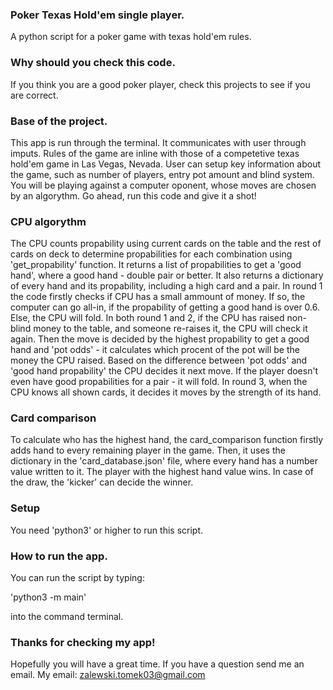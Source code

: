 ### Poker Texas Hold'em single player.

A python script for a poker game with texas hold'em rules.


### Why should you check this code.

If you think you are a good poker player, check this projects to
see if you are correct.


### Base of the project.

This app is run through the terminal. It communicates with user
through imputs. Rules of the game are inline with those of a competetive
texas hold'em game in Las Vegas, Nevada. User can setup key information
about the game, such as number of players, entry pot amount and blind system.
You will be playing against a computer oponent, whose moves are chosen by an
algorythm. Go ahead, run this code and give it a shot!


### CPU algorythm


The CPU counts propability using current cards on the table and the rest of cards on deck to determine
propabilities for each combination using 'get_propability' function. It returns a list of propabilities
to get a 'good hand', where a  good hand - double pair or better. It also returns a dictionary of every
hand and its propability, including a high card and a pair. In round 1 the code firstly checks if CPU has a small ammount of money. If so, the computer can go all-in, if the propability of getting a good hand
is over 0.6. Else, the CPU will fold. In both round 1 and 2, if the CPU has raised non-blind money to the table, and someone re-raises it, the CPU will check it again. Then the move is decided by the highest propability to get a good hand and 'pot odds' - it calculates which procent of the pot will be the money the CPU
raised. Based on the difference between 'pot odds' and 'good hand propability' the CPU decides it next move.
If the player doesn't even have good propabilities for a pair - it will fold. In round 3, when the CPU knows all shown cards, it decides it moves by the strength of its hand.


### Card comparison


To calculate who has the highest hand, the card_comparison function firstly adds hand to every
remaining player in the game. Then, it uses the dictionary in the 'card_database.json' file, where
every hand has a number value written to it. The player with the highest hand value wins. In case of the draw, the 'kicker' can decide the winner.

### Setup

You need 'python3' or higher to run this script.


### How to run the app.

You can run the script by typing:

'python3 -m main'

into the command terminal.


### Thanks for checking my app!

Hopefully you will have a great time.
If you have a question send me an email.
My email: zalewski.tomek03@gmail.com